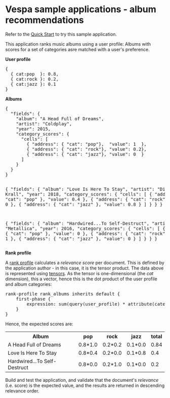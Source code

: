 <!-- Copyright Verizon Media. Licensed under the terms of the Apache 2.0 license. See LICENSE in the project root. -->
# Vespa sample applications - album recommendations

Refer to the [Quick Start](http://cloud.vespa.ai/vespa-cloud-quick-start) to try this sample application.

<p>
This application ranks music albums using a user profile:
Albums with scores for a set of categories asre matched with a user's preference.
</p>

<p>
<strong>User profile</strong>
<pre>
{
  { cat:pop  }: 0.8,
  { cat:rock }: 0.2,
  { cat:jazz }: 0.1
}
</pre>
<strong>Albums</strong>
<pre>
{
  "fields": {
    "album": "A Head Full of Dreams",
    "artist": "Coldplay",
    "year": 2015,
    "category_scores": {
      "cells": [
        { "address": { "cat": "pop"},  "value": 1  },
        { "address": { "cat": "rock"}, "value": 0.2},
        { "address": { "cat": "jazz"}, "value": 0  }
      ]
    }
  }
}

{
  "fields": {
    "album": "Love Is Here To Stay",
    "artist": "Diana Krall",
    "year": 2018,
    "category_scores": {
      "cells": [
        { "address": { "cat": "pop" },  "value": 0.4 },
        { "address": { "cat": "rock" }, "value": 0   },
        { "address": { "cat": "jazz" }, "value": 0.8 }
      ]
    }
  }
}

{
  "fields": {
    "album": "Hardwired...To Self-Destruct",
    "artist": "Metallica",
    "year": 2016,
    "category_scores": {
      "cells": [
        { "address": { "cat": "pop" },  "value": 0 },
        { "address": { "cat": "rock" }, "value": 1 },
        { "address": { "cat": "jazz" }, "value": 0 }
      ]
    }
  }
}
</pre>
<strong>Rank profile</strong>
</p><p>
A <a href="https://docs.vespa.ai/documentation/ranking.html">rank profile</a>
calculates a <em>relevance score</em> per document.
This is defined by the application author - in this case, it is the tensor product.
The data above is represented using <a href="http://docs.vespa.ai/documentation/tensor-user-guide.html">tensors</a>.
As the tensor is one-dimensional (the <em>cat</em> dimension), this a vector,
hence this is the dot product of the user profile and album categories:
<pre>
rank-profile rank_albums inherits default {
    first-phase {
        expression: sum(query(user_profile) * attribute(category_scores))
    }
}
</pre>
Hence, the expected scores are:
<table class="table">
<tr><th>Album</th>                                   <th>pop</th>     <th>rock</th>    <th>jazz</th>      <th>total</th></tr>
<tr><td>A Head Full of Dreams</td>         <td>0.8*1.0</td><td>0.2*0.2</td><td>0.1*0.0</td><td>0.84</td></tr>
<tr><td>Love Is Here To Stay</td>            <td>0.8*0.4</td><td>0.2*0.0</td><td>0.1*0.8</td><td>0.4</td></tr>
<tr><td>Hardwired...To Self-Destruct</td><td>0.8*0.0</td><td>0.2*1.0</td><td>0.1*0.0</td><td>0.2</td></tr>
</table>
Build and test the application, and validate that the document's <em>relevance</em> (i.e. score) is the expected value,
and the results are returned in descending relevance order.
</p>
